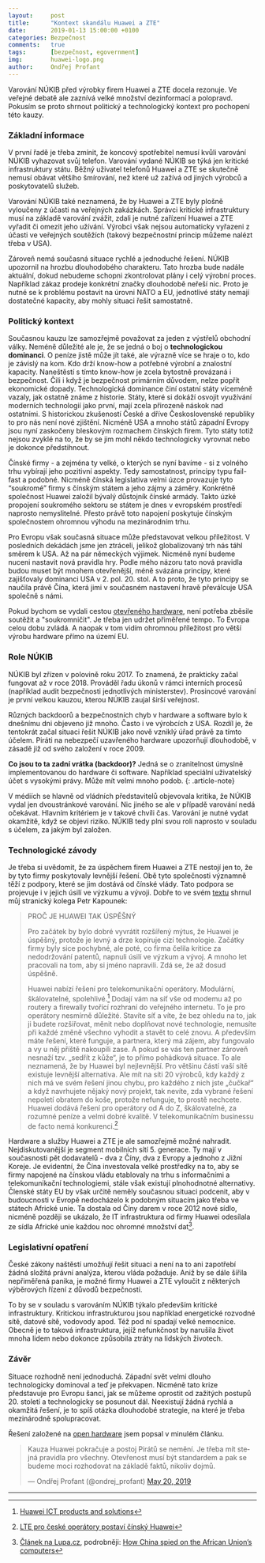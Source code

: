 ```yaml
---
layout:     post
title:      "Kontext skandálu Huawei a ZTE"
date:       2019-01-13 15:00:00 +0100
categories: Bezpečnost
comments:   true
tags:       [bezpečnost, egovernment]
img:        huawei-logo.png
author:     Ondřej Profant
---
```


Varování NÚKIB před výrobky firem Huawei a ZTE docela rezonuje. Ve veřejné debatě ale zaznívá velké množství dezinformací a polopravd. Pokusím se proto shrnout politický a technologický kontext pro pochopení této kauzy.

<!--more-->

### Základní informace

V první řadě je třeba zmínit, že koncový spotřebitel nemusí kvůli varování NÚKIB vyhazovat svůj telefon. Varování vydané NÚKIB se týká jen kritické infrastruktury státu. Běžný uživatel telefonů Huawei a ZTE se skutečně nemusí obávat většího šmírování, než které už zažívá od jiných výrobců a poskytovatelů služeb.

Varování NÚKIB také neznamená, že by Huawei a ZTE byly plošně vyloučeny z účasti na veřejných zakázkách. Správci kritické infrastruktury musí na základě varování zvážit, zdali je nutné zařízení Huawei a ZTE vyřadit či omezit jeho užívání. Výrobci však nejsou automaticky vyřazeni z účasti ve veřejných soutěžích (takový bezpečnostní princip můžeme nalézt třeba v USA).

Zároveň nemá současná situace rychlé a jednoduché řešení. NÚKIB upozornil na hrozbu dlouhodobého charakteru. Tato hrozba bude nadále aktuální, dokud nebudeme schopni zkontrolovat plány i celý výrobní proces. Například zákaz prodeje konkrétní značky dlouhodobě neřeší nic. Proto je nutné se k problému postavit na úrovni NATO a EU, jednotlivé státy nemají dostatečné kapacity, aby mohly situaci řešit samostatně.

### Politický kontext

Současnou kauzu lze samozřejmě považovat za jeden z výstřelů obchodní války. Neméně důležité ale je, že se jedná o boj o **technologickou dominanci**. O peníze jistě může jít také, ale výrazně více se hraje o to, kdo je závislý na kom. Kdo drží know-how a potřebné výrobní a znalostní kapacity. Naneštěstí s tímto know-how je zcela bytostně provázaná i bezpečnost. Čili i když je bezpečnost primárním důvodem, nelze popřít ekonomické dopady. Technologická dominance činí ostatní státy víceméně vazaly, jak ostatně známe z historie. Státy, které si dokáží osvojit využívání moderních technologií jako první, mají zcela přirozeně náskok nad ostatními. S historickou zkušeností České a dříve Československé republiky to pro nás není nové zjištění. Nicméně USA a mnoho států západní Evropy jsou nyní zaskočeny bleskovým rozmachem čínských firem. Tyto státy totiž nejsou zvyklé na to, že by se jim mohl někdo technologicky vyrovnat nebo je dokonce předstihnout.

Čínské firmy - a zejména ty velké, o kterých se nyní bavíme - si z volného trhu vybírají jeho pozitivní aspekty. Tedy samostatnost, principy typu fail-fast a podobné. Nicméně čínská legislativa velmi úzce provazuje tyto “soukromé” firmy s čínským státem a jeho zájmy a záměry. Konkrétně společnost Huawei založil bývalý důstojník čínské armády. Takto úzké propojení soukromého sektoru se státem je dnes v evropském prostředí naprosto nemyslitelné. Přesto právě toto napojení poskytuje čínským společnostem ohromnou výhodu na mezinárodním trhu.

Pro Evropu však současná situace může představovat velkou příležitost. V posledních dekádách jsme jen ztráceli, jelikož globalizovaný trh nás táhl směrem k USA. Až na pár německých výjimek. Nicméně nyní budeme nuceni nastavit nová pravidla hry. Podle mého názoru tato nová pravidla budou muset být mnohem otevřenější, méně svázána principy, které zajišťovaly dominanci USA v 2. pol. 20. stol. A to proto, že tyto principy se naučila právě Čína, která jimi v současném nastavení hravě převálcuje USA společně s námi.

Pokud bychom se vydali cestou [otevřeného hardware](https://www.profant.eu/2019/otevreny-hardware.html), není potřeba zběsile soutěžit a "soukromničit". Je třeba jen udržet přiměřené tempo. To Evropa celou dobu zvládá. A naopak v tom vidím ohromnou příležitost pro větší výrobu hardware přímo na území EU.

### Role NÚKIB

NÚKIB byl zřízen v polovině roku 2017. To znamená, že prakticky začal fungovat až v roce 2018. Prováděl řadu úkonů v rámci interních procesů (například audit bezpečnosti jednotlivých ministerstev). Prosincové varování je první velkou kauzou, kterou NÚKIB zaujal širší veřejnost.

Různých backdoorů a bezpečnostních chyb v hardware a software bylo k dnešnímu dni objeveno již mnoho. Často i ve výrobcích z USA. Rozdíl je, že tentokrát začal situaci řešit NÚKIB jako nově vzniklý úřad právě za tímto účelem. Piráti na nebezpečí uzavřeného hardware upozorňují dlouhodobě, v zásadě již od svého založení v roce 2009. 

**Co jsou to ta zadní vrátka (backdoor)?**
Jedná se o zranitelnost úmyslně implementovanou do hardware či software. Například speciální uživatelský účet s vysokými právy. Může mít velmi mnoho podob.
{: .article-note}

V médiích se hlavně od vládních představitelů objevovala kritika, že NÚKIB vydal jen dvoustránkové varování. Nic jiného se ale v případě varování nedá očekávat. Hlavním kritériem je v takové chvíli čas. Varování je nutné vydat okamžitě, když se objeví riziko. NÚKIB tedy plní svou roli naprosto v souladu s účelem, za jakým byl založen.

### Technologické závody

Je třeba si uvědomit, že za úspěchem firem Huawei a ZTE nestojí jen to, že by tyto firmy poskytovaly levnější řešení. Obě tyto společnosti významně těží z podpory, které se jim dostává od čínské vlády. Tato podpora se projevuje i v jejich úsilí ve výzkumu a vývoji. Dobře to ve svém [textu](https://m.facebook.com/kapounekp/photos/a.216403355951758/216427685949325/) shrnul můj stranický kolega Petr Kapounek:

> PROČ JE HUAWEI TAK ÚSPĚŠNÝ
>
> Pro začátek by bylo dobré vyvrátit rozšířený mýtus, že Huawei je úspěšný, protože je levný a drze kopíruje cizí technologie. Začátky firmy byly sice pochybné, ale poté, co firma čelila kritice za nedodržování patentů, napnuli úsilí ve výzkum a vývoj. A mnoho let pracovali na tom, aby si jméno napravili. Zdá se, že až dosud úspěšně.
>
> Huawei nabízí řešení pro telekomunikační operátory. Modulární, škálovatelné, spolehlivé.[^1] Dodají vám na síť vše od modemu až po routery a firewally tvořící rozhraní do veřejného internetu. To je pro operátory nesmírně důležité. Stavíte síť a víte, že bez ohledu na to, jak ji budete rozšiřovat, měnit nebo doplňovat nové technologie, nemusíte při každé změně všechno vyhodit a stavět to celé znovu. A především máte řešení, které funguje, a partnera, který má zájem, aby fungovalo a vy u něj příště nakoupili zase. A pokud se vás ten partner zároveň nesnaží tzv. „sedřít z kůže“, je to přímo pohádková situace. To ale neznamená, že by Huawei byl nejlevnější. Pro většinu částí vaší sítě existuje levnější alternativa. Ale mít na síti 20 výrobců, kdy každý z nich má ve svém řešení jinou chybu, pro každého z nich jste „čučkař“ a když navrhujete nějaký nový projekt, tak nevíte, zda vybrané řešení nepoletí obratem do koše, protože nefunguje, to prostě nechcete. Huawei dodává řešení pro operátory od A do Z, škálovatelné, za rozumné peníze a velmi dobré kvalitě. V telekomunikačním businessu de facto nemá konkurenci.[^2]

Hardware a služby Huawei a ZTE je ale samozřejmě možné nahradit. Nejdiskutovanější je segment mobilních sítí 5. generace. Ty mají v současnosti pět dodavatelů - dva z Číny, dva z Evropy a jednoho z Jižní Koreje. Je evidentní, že Čína investovala velké prostředky na to, aby se firmy napojené na čínskou vládu etablovaly na trhu s informačními a telekomunikační technologiemi, stále však existují plnohodnotné alternativy. Členské státy EU by však určitě neměly současnou situaci podcenit, aby v budoucnosti v Evropě nedocházelo k podobným situacím jako třeba ve státech Africké unie. Ta dostala od Číny darem v roce 2012 nové sídlo, nicméně později se ukázalo, že IT infrastruktura od firmy Huawei odesílala ze sídla Africké unie každou noc ohromné množství dat[^3].

### Legislativní opatření

České zákony naštěstí umožňují řešit situaci a není na to ani zapotřebí žádná složitá právní analýza, kterou vláda požaduje. Aniž by se dále šířila nepřiměřená panika, je možné firmy Huawei a ZTE vyloučit z některých výběrových řízení z důvodů bezpečnosti.

To by se v souladu s varováním NÚKIB týkalo především kritické infrastruktury. Kritickou infrastrukturou jsou například energetické rozvodné sítě, datové sítě, vodovody apod. Též pod ní spadají velké nemocnice. Obecně je to taková infrastruktura, jejíž nefunkčnost by narušila život mnoha lidem nebo dokonce způsobila ztráty na lidských životech.

### Závěr

Situace rozhodně není jednoduchá. Západní svět velmi dlouho technologicky dominoval a teď je překvapen. Nicméně tato krize představuje pro Evropu šanci, jak se můžeme oprostit od zažitých postupů 20. století a technologicky se posunout dál. Neexistují žádná rychlá a okamžitá řešení, je to spíš otázka dlouhodobé strategie, na které je třeba mezinárodně spolupracovat.

Řešení založené na [open hardware](https://www.profant.eu/2019/otevreny-hardware.html) jsem popsal v minulém článku.

<blockquote class="twitter-tweet"><p lang="cs" dir="ltr">Kauza Huawei pokračuje a postoj Pirátů se nemění. Je třeba mít stejná pravidla pro všechny. Otevřenost musí být standardem a pak se budeme moci rozhodovat na základě faktů, nikoliv dojmů.</p>&mdash; Ondřej Profant (@ondrej_profant) <a href="https://twitter.com/ondrej_profant/status/1130421869549629441?ref_src=twsrc%5Etfw">May 20, 2019</a></blockquote> <script async src="https://platform.twitter.com/widgets.js" charset="utf-8"></script>

---

[^1]: [Huawei ICT products and solutions](https://e.huawei.com/en/products-and-solutions?pos=solutions&source=corp_comm)

[^2]: [LTE pro české operátory postaví čínský Huawei](https://mobil.idnes.cz/lte-site-postavi-huawei-0sq-/mob_tech.aspx?c=A140225_143244_mob_tech_LHR)

[^3]: [Článek na Lupa.cz](https://www.lupa.cz/aktuality/cinane-pet-let-vysavali-data-ze-sidla-africke-unie-ktere-sami-postavili/), podrobněji: [How China spied on the African Union’s computers](https://mg.co.za/article/2018-01-29-how-china-spied-on-the-african-unions-computers)